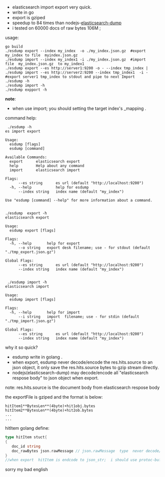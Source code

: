 - elasticsearch  import export very quick.
- write in go 
- export is gziped 
- speedup to 84 times than nodejs-[elasticsearch-dump](https://github.com/elasticsearch-dump/elasticsearch-dump)  
 - i tested on 60000 docs of raw bytes 106M ;
 

 
 usage:
 ```shell script
go build 
./esdump export --index my_index  -o ./my_index.json.gz  #export  my_index to file  myindex.json.gz
./esdump import --index my_index1 -i ./my_index.json.gz  #import   file  my_index.json.gz  to my_index1
./esdump export --es http://server1:9200 -o - --index tmp_index | ./esdump import --es http://server2:9200 --index tmp_index1  -i - #export server1 tmp_index to stdout and pipe to next Import
 ./esdump -h
./esdump import -h
./esdump expport -h
 ```

**note**:
- when use import;  you should setting the target index's _mapping .


command help:
```shell script
 ./esdump -h
es import export

Usage:
  esdump [flags]
  esdump [command]

Available Commands:
  export      elasticsearch export
  help        Help about any command
  import      elasticsearch import

Flags:
      --es string      es url (default "http://localhost:9200")
  -h, --help           help for esdump
      --index string   index name (default "my_index")

Use "esdump [command] --help" for more information about a command.


./esdump  export -h
elasticsearch export

Usage:
  esdump export [flags]

Flags:
  -h, --help       help for export
      --o string   export desk filename; use - for stdout (default "./tmp_export.json.gz")

Global Flags:
      --es string      es url (default "http://localhost:9200")
      --index string   index name (default "my_index")


 ./esdump import -h
elasticsearch import

Usage:
  esdump import [flags]

Flags:
  -h, --help       help for import
      --i string   import  filename; use - for stdin (default "./tmp_import.json.gz")

Global Flags:
      --es string      es url (default "http://localhost:9200")
      --index string   index name (default "my_index")

```


why it so quick?

- esdump write in golang .
- when export,  esdump never decode/encode the res.hits.source to an json object, it only save the res.hits.source bytes to gzip stream directly.  
-  nodejs(elasticsearch-dump) may  decode/encode all "elasticsearch respose body" to json object when export.

note:  res.hits.source is the document body from elasticsearch respose body


the exportFile is gziped and the  format is below:
```shell script
hitItem1**BytesLen**(4byte)+hit1obj.bytes 
hitItem2**BytesLen**(4byte)+hit2ob.bytes
...
...
```

hitItem golang define:
```go
type hitItem stuct{
{
   doc_id string
   doc_rawBytes json.rawMessage // json.rawMessage  type  never decode/encode when json serialize or unserialize
}
//when export  hitItem is endcode to json_str;  i should use protoc-buffer, it will more quickly endcode.
```

sorry my bad english